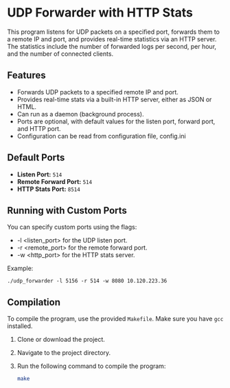 # UDP Forwarder with HTTP Stats

This program listens for UDP packets on a specified port, forwards them to a remote IP and port, and provides real-time
statistics via an HTTP server. The statistics include the number of forwarded logs per second, per hour, and the number of
connected clients.

## Features
- Forwards UDP packets to a specified remote IP and port.
- Provides real-time stats via a built-in HTTP server, either as JSON or HTML.
- Can run as a daemon (background process).
- Ports are optional, with default values for the listen port, forward port, and HTTP port.
- Configuration can be read from configuration file, config.ini

## Default Ports
- **Listen Port:** `514`
- **Remote Forward Port:** `514`
- **HTTP Stats Port:** `8514`

## Running with Custom Ports
You can specify custom ports using the flags:
- -l <listen_port> for the UDP listen port.</li>
- -r <remote_port> for the remote forward port.</li>
- -w <http_port> for the HTTP stats server.</li>


<p>Example:</p>
<pre><code>./udp_forwarder -l 5156 -r 514 -w 8080 10.120.223.36</code></pre>



## Compilation

To compile the program, use the provided `Makefile`. Make sure you have `gcc` installed.

1. Clone or download the project.
2. Navigate to the project directory.
3. Run the following command to compile the program:

   ```bash
   make
